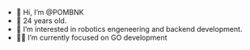 - 👋 Hi, I’m @POMBNK
- 🚀 24 years old.
- 👀 I’m interested in robotics engeneering and backend development.
- 👨‍💻 I’m currently focused on GO development

<!---
POMBNK/POMBNK is a ✨ special ✨ repository because its `README.md` (this file) appears on your GitHub profile.
You can click the Preview link to take a look at your changes.
--->
